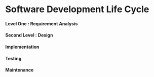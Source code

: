 # Software Development Life Cycle
#### Level One :  Requirement Analysis
#### Second Level : Design
####  Implementation
####  Testing
####  Maintenance

